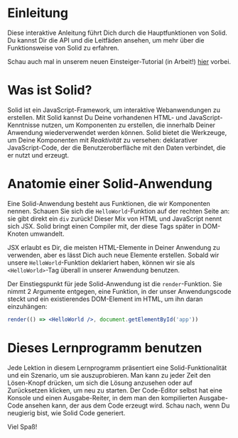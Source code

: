 # Einleitung

Diese interaktive Anleitung führt Dich durch die Hauptfunktionen von Solid. Du kannst Dir die API und die Leitfäden ansehen, um mehr über die Funktionsweise von Solid zu erfahren.

Schau auch mal in unserem neuen Einsteiger-Tutorial (in Arbeit!) [hier](https://docs.solidjs.com/tutorials/getting-started-with-solid/) vorbei.

# Was ist Solid?

Solid ist ein JavaScript-Framework, um interaktive Webanwendungen zu erstellen.
Mit Solid kannst Du Deine vorhandenen HTML- und JavaScript-Kenntnisse nutzen, um Komponenten zu erstellen, die innerhalb Deiner Anwendung wiederverwendet werden können.
Solid bietet die Werkzeuge, um Deine Komponenten mit _Reaktivität_ zu versehen: deklarativer JavaScript-Code, der die Benutzeroberfläche mit den Daten verbindet, die er nutzt und erzeugt.

# Anatomie einer Solid-Anwendung

Eine Solid-Anwendung besteht aus Funktionen, die wir Komponenten nennen. Schauen Sie sich die `HelloWorld`-Funktion auf der rechten Seite an: sie gibt direkt ein `div` zurück! Dieser Mix von HTML und JavaScript nennt sich JSX. Solid bringt einen Compiler mit, der diese Tags später in DOM-Knoten umwandelt.

JSX erlaubt es Dir, die meisten HTML-Elemente in Deiner Anwendung zu verwenden, aber es lässt Dich auch neue Elemente erstellen. Sobald wir unsere `HelloWorld`-Funktion deklariert haben, können wir sie als `<HelloWorld>`-Tag überall in unserer Anwendung benutzen.

Der Einstiegspunkt für jede Solid-Anwendung ist die `render`-Funktion. Sie nimmt 2 Argumente entgegen, eine Funktion, in der unser Anwendungscode steckt und ein existierendes DOM-Element im HTML, um ihn daran einzuhängen:

```jsx
render(() => <HelloWorld />, document.getElementById('app'))
```

# Dieses Lernprogramm benutzen

Jede Lektion in diesem Lernprogramm präsentiert eine Solid-Funktionalität und ein Szenario, um sie auszuprobieren. Man kann zu jeder Zeit den Lösen-Knopf drücken, um sich die Lösung anzusehen oder auf Zurücksetzen klicken, um neu zu starten. Der Code-Editor selbst hat eine Konsole und einen Ausgabe-Reiter, in dem man den kompilierten Ausgabe-Code ansehen kann, der aus dem Code erzeugt wird. Schau nach, wenn Du neugierig bist, wie Solid Code generiert.

Viel Spaß!
